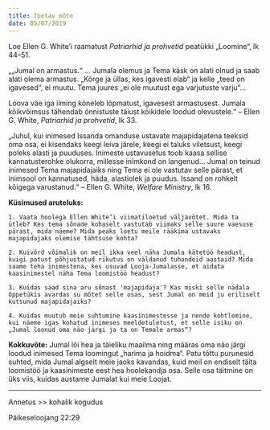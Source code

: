 ```yaml
---
title: Toetav mõte
date: 05/07/2019
---
```


Loe Ellen G. White’i raamatust _Patriarhid ja prohvetid_ peatükki „Loomine“, lk 44–51.

„„Jumal on armastus.“ … Jumala olemus ja Tema käsk on alati olnud ja saab alati olema armastus. „Kõrge ja üllas, kes igavesti elab“ ja kelle „teed on igavesed“, ei muutu. Tema juures „ei ole muutust ega varjutuste varju“…

Loova väe iga ilming kõneleb lõpmatust, igavesest armastusest. Jumala kõikvõimsus tähendab õnnistuste täiust kõikidele loodud olevustele.“ – Ellen G. White, _Patriarhid ja prohvetid_, lk 33.

„Juhul, kui inimesed Issanda omanduse ustavate majapidajatena teeksid oma osa, ei kisendaks keegi leiva järele, keegi ei taluks viletsust, keegi poleks alasti ja puuduses. Inimeste ustavusetus toob kaasa sellise kannatusterohke olukorra, millesse inimkond on langenud… Jumal on teinud inimesed Tema majapidajaiks ning Tema ei ole vastutav selle pärast, et inimsool on kannatused, häda, alastiolek ja puudus. Issand on rohkelt kõigega varustanud.“ – Ellen G. White, _Welfare Ministry_, lk 16.

**Küsimused aruteluks:**

`1. Vaata hoolega Ellen White’i viimatiloetud väljavõtet. Mida ta ütleb? Kes tema sõnade kohaselt vastutab viimaks selle suure vaesuse pärast, mida näeme? Mida peaks loetu meile rääkima ustavaks majapidajaks olemise tähtsuse kohta?`

`2. Kuivõrd võimalik on meil ikka veel näha Jumala kätetöö headust, kuigi patust põhjustatud rikutus on väldanud tuhandeid aastaid? Mida saame teha inimestena, kes usuvad Looja-Jumalasse, et aidata kaasinimestel näha Tema loomistöö headust?`

`3. Kuidas saad sina aru sõnast 'majapidaja'? Kas miski selle nädala õppetükis avardas su mõtet selle osas, sest Jumal on meid ju eriliselt kutsunud majapidajaiks?`

`4. Kuidas muutub meie suhtumine kaasinimestesse ja nende kohtlemine, kui näeme igas kohatud inimeses meeldetuletust, et selle isiku on „Jumal loonud oma näo järgi ja ta on Temale armas“?`

**Kokkuvõte:** Jumal lõi hea ja täieliku maailma ning määras oma näo järgi loodud inimesed Tema loomingut „harima ja hoidma“. Patu tõttu purunesid suhted, mida Jumal algselt meie jaoks kavandas, kuid meil on endiselt täita loomistöö ja kaasinimeste eest hea hoolekandja osa. Selle osa täitmine on üks viis, kuidas austame Jumalat kui meie Loojat.

---
Annetus >> kohalik kogudus

Päikeseloojang 22:29
